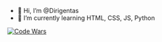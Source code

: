 - 👋 Hi, I’m @Dirigentas
- 🌱 I’m currently learning HTML, CSS, JS, Python

[![Code Wars](https://www.codewars.com/users/Dirigentas/badges/large)](https://www.codewars.com/users/Dirigentas)


<!---
Dirigentas/Dirigentas is a ✨ special ✨ repository because its `README.md` (this file) appears on your GitHub profile.
You can click the Preview link to take a look at your changes.

- 👀 I’m interested in ...
- 💞️ I’m looking to collaborate on ...
- 📫 How to reach me ...
--->
